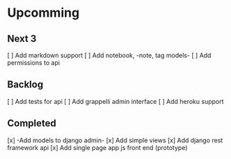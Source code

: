 Upcomming
=========


Next 3
------
[ ] Add markdown support
[ ] Add notebook, -note, tag models-
[ ] Add permissions to api

Backlog
-------
[ ] Add tests for api
[ ] Add grappelli admin interface
[ ] Add heroku support

Completed
---------
[x] -Add models to django admin-
[x] Add simple views
[x] Add django rest framework api
[x] Add single page app js front end (prototype)
